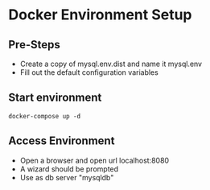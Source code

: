 # Docker Environment Setup 

## Pre-Steps

* Create a copy of mysql.env.dist and name it mysql.env
* Fill out the default configuration variables

## Start environment

```
docker-compose up -d
```

## Access Environment

* Open a browser and open url localhost:8080
* A wizard should be prompted 
* Use as db server "mysqldb"